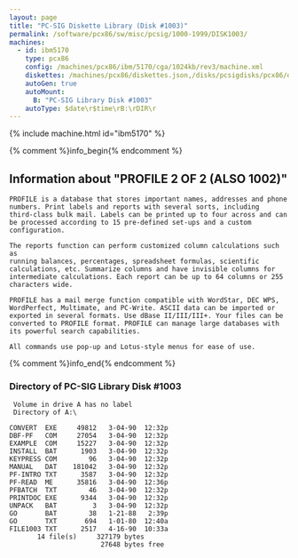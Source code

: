 ```yaml
---
layout: page
title: "PC-SIG Diskette Library (Disk #1003)"
permalink: /software/pcx86/sw/misc/pcsig/1000-1999/DISK1003/
machines:
  - id: ibm5170
    type: pcx86
    config: /machines/pcx86/ibm/5170/cga/1024kb/rev3/machine.xml
    diskettes: /machines/pcx86/diskettes.json,/disks/pcsigdisks/pcx86/diskettes.json
    autoGen: true
    autoMount:
      B: "PC-SIG Library Disk #1003"
    autoType: $date\r$time\rB:\rDIR\r
---
```


{% include machine.html id="ibm5170" %}

{% comment %}info_begin{% endcomment %}

## Information about "PROFILE 2 OF 2 (ALSO 1002)"

    PROFILE is a database that stores important names, addresses and phone
    numbers. Print labels and reports with several sorts, including
    third-class bulk mail. Labels can be printed up to four across and can
    be processed according to 15 pre-defined set-ups and a custom
    configuration.
    
    The reports function can perform customized column calculations such as
    running balances, percentages, spreadsheet formulas, scientific
    calculations, etc. Summarize columns and have invisible columns for
    intermediate calculations. Each report can be up to 64 columns or 255
    characters wide.
    
    PROFILE has a mail merge function compatible with WordStar, DEC WPS,
    WordPerfect, Multimate, and PC-Write. ASCII data can be imported or
    exported in several formats. Use dBase II/III/III+. Your files can be
    converted to PROFILE format. PROFILE can manage large databases with
    its powerful search capabilities.
    
    All commands use pop-up and Lotus-style menus for ease of use.
{% comment %}info_end{% endcomment %}


### Directory of PC-SIG Library Disk #1003

     Volume in drive A has no label
     Directory of A:\

    CONVERT  EXE     49812   3-04-90  12:32p
    DBF-PF   COM     27054   3-04-90  12:32p
    EXAMPLE  COM     15227   3-04-90  12:32p
    INSTALL  BAT      1903   3-04-90  12:32p
    KEYPRESS COM        96   3-04-90  12:32p
    MANUAL   DAT    181042   3-04-90  12:32p
    PF-INTRO TXT      3587   3-04-90  12:32p
    PF-READ  ME      35816   3-04-90  12:36p
    PFBATCH  TXT        46   3-04-90  12:32p
    PRINTDOC EXE      9344   3-04-90  12:32p
    UNPACK   BAT         3   3-04-90  12:32p
    GO       BAT        38   1-21-88   2:39p
    GO       TXT       694   1-01-80  12:40a
    FILE1003 TXT      2517   4-16-90  10:33a
           14 file(s)     327179 bytes
                           27648 bytes free

